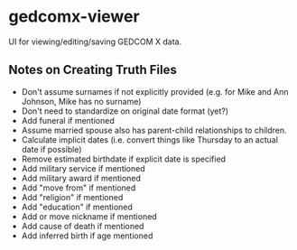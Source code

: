 # gedcomx-viewer

UI for viewing/editing/saving GEDCOM X data.

## Notes on Creating Truth Files

* Don't assume surnames if not explicitly provided (e.g. for Mike and Ann Johnson, Mike has no surname)
* Don't need to standardize on original date format (yet?)
* Add funeral if mentioned
* Assume married spouse also has parent-child relationships to children.
* Calculate implicit dates (i.e. convert things like Thursday to an actual date if possible)
* Remove estimated birthdate if explicit date is specified
* Add military service if mentioned
* Add military award if mentioned
* Add "move from" if mentioned
* Add "religion" if mentioned
* Add "education" if mentioned
* Add or move nickname if mentioned
* Add cause of death if mentioned
* Add inferred birth if age mentioned
